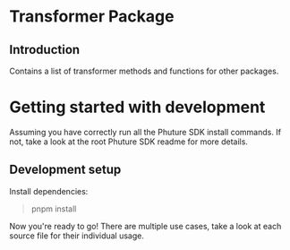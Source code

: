 # Transformer Package

## Introduction

Contains a list of transformer methods and functions for other packages.

# Getting started with development

Assuming you have correctly run all the Phuture SDK install commands. If not, take a look at the root Phuture SDK readme for more details.

## Development setup

Install dependencies:

> pnpm install

Now you're ready to go!
There are multiple use cases, take a look at each source file for their individual usage.
